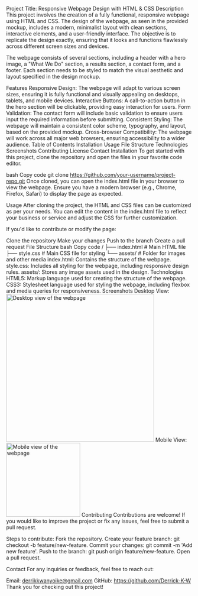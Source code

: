 Project Title: Responsive Webpage Design with HTML & CSS
Description
This project involves the creation of a fully functional, responsive webpage using HTML and CSS. The design of the webpage, as seen in the provided mockup, includes a modern, minimalist layout with clean sections, interactive elements, and a user-friendly interface. The objective is to replicate the design exactly, ensuring that it looks and functions flawlessly across different screen sizes and devices.

The webpage consists of several sections, including a header with a hero image, a "What We Do" section, a results section, a contact form, and a footer. Each section needs to be styled to match the visual aesthetic and layout specified in the design mockup.

Features
Responsive Design: The webpage will adapt to various screen sizes, ensuring it is fully functional and visually appealing on desktops, tablets, and mobile devices.
Interactive Buttons: A call-to-action button in the hero section will be clickable, providing easy interaction for users.
Form Validation: The contact form will include basic validation to ensure users input the required information before submitting.
Consistent Styling: The webpage will maintain a consistent color scheme, typography, and layout, based on the provided mockup.
Cross-browser Compatibility: The webpage will work across all major web browsers, ensuring accessibility to a wider audience.
Table of Contents
Installation
Usage
File Structure
Technologies
Screenshots
Contributing
License
Contact
Installation
To get started with this project, clone the repository and open the files in your favorite code editor.

bash
Copy code
git clone https://github.com/your-username/project-repo.git
Once cloned, you can open the index.html file in your browser to view the webpage. Ensure you have a modern browser (e.g., Chrome, Firefox, Safari) to display the page as expected.

Usage
After cloning the project, the HTML and CSS files can be customized as per your needs. You can edit the content in the index.html file to reflect your business or service and adjust the CSS for further customization.

If you'd like to contribute or modify the page:

Clone the repository
Make your changes
Push to the branch
Create a pull request
File Structure
bash
Copy code
/
├── index.html    # Main HTML file
├── style.css     # Main CSS file for styling
└── assets/       # Folder for images and other media
index.html: Contains the structure of the webpage.
style.css: Includes all styling for the webpage, including responsive design rules.
assets/: Stores any image assets used in the design.
Technologies
HTML5: Markup language used for creating the structure of the webpage.
CSS3: Stylesheet language used for styling the webpage, including flexbox and media queries for responsiveness.
Screenshots
Desktop View:
<img src="screenshots/desktop-view.png" alt="Desktop view of the webpage" width="400px">
Mobile View:
<img src="screenshots/mobile-view.png" alt="Mobile view of the webpage" width="200px">
Contributing
Contributions are welcome! If you would like to improve the project or fix any issues, feel free to submit a pull request.

Steps to contribute:
Fork the repository.
Create your feature branch: git checkout -b feature/new-feature.
Commit your changes: git commit -m 'Add new feature'.
Push to the branch: git push origin feature/new-feature.
Open a pull request.

Contact
For any inquiries or feedback, feel free to reach out:

Email: derrikkwanyoike@gmail.com
GitHub: https://github.com/Derrick-K-W
Thank you for checking out this project!